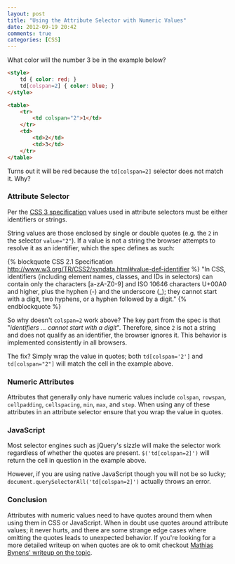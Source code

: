 ```yaml
---
layout: post
title: "Using the Attribute Selector with Numeric Values"
date: 2012-09-19 20:42
comments: true
categories: [CSS]
---
```


What color will the number 3 be in the example below?

``` html
<style>
    td { color: red; }
    td[colspan=2] { color: blue; }
</style>

<table>
    <tr>
        <td colspan="2">1</td>
    </tr>
    <td>
        <td>2</td>
        <td>3</td>
    </tr>
</table>
```

Turns out it will be red because the `td[colspan=2]` selector does not match it.  Why?

<!--more-->

### Attribute Selector

Per the [CSS 3 specification](http://www.w3.org/TR/css3-selectors/#attribute-selectors) values used in attribute selectors must be either identifiers or strings.

String values are those enclosed by single or double quotes (e.g. the `2` in the selector `value="2"`).  If a value is not a string the browser attempts to resolve it as an identifier, which the spec defines as such:

{% blockquote CSS 2.1 Specification http://www.w3.org/TR/CSS2/syndata.html#value-def-identifier %}
"In CSS, identifiers (including element names, classes, and IDs in selectors) can contain only the characters [a-zA-Z0-9] and ISO 10646 characters U+00A0 and higher, plus the hyphen (-) and the underscore (_); they cannot start with a digit, two hyphens, or a hyphen followed by a digit."
{% endblockquote %}

So why doesn't `colspan=2` work above?  The key part from the spec is that "*identifiers ... cannot start with a digit*".  Therefore, since `2` is not a string and does not qualify as an identifier, the browser ignores it.  This behavior is implemented consistently in all browsers.

The fix?  Simply wrap the value in quotes; both `td[colspan='2']` and `td[colspan="2"]` will match the cell in the example above.

### Numeric Attributes

Attributes that generally only have numeric values include `colspan`, `rowspan`, `cellpadding`, `cellspacing`, `min`, `max`, and `step`.  When using any of these attributes in an attribute selector ensure that you wrap the value in quotes.

### JavaScript

Most selector engines such as jQuery's sizzle will make the selector work regardless of whether the quotes are present.  `$('td[colspan=2]')` will return the cell in question in the example above.

However, if you are using native JavaScript though you will not be so lucky; `document.querySelectorAll('td[colspan=2]')` actually throws an error.

### Conclusion

Attributes with numeric values need to have quotes around them when using them in CSS or JavaScript.  When in doubt use quotes around attribute values; it never hurts, and there are some strange edge cases where omitting the quotes leads to unexpected behavior.  If you're looking for a more detailed writeup on when quotes are ok to omit checkout [Mathias Bynens' writeup on the topic](http://mathiasbynens.be/notes/unquoted-attribute-values).